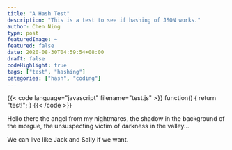 ```yaml
---
title: "A Hash Test"
description: "This is a test to see if hashing of JSON works."
author: Chen Ning
type: post
featuredImage: ~
featured: false
date: 2020-08-30T04:59:54+08:00
draft: false
codeHighlight: true
tags: ["test", "hashing"]
categories: ["hash", "coding"]
---
```

{{< code language="javascript" filename="test.js" >}}
function() {
  return "test!";
}
{{< /code >}}


Hello there the angel from my nightmares, the shadow in the background of the morgue, the unsuspecting victim of darkness in the valley...

We can live like Jack and Sally if we want.

